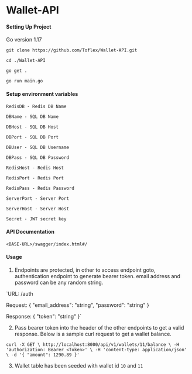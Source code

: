 # Wallet-API


#### Setting Up Project

Go version 1.17
    
    git clone https://github.com/Toflex/Wallet-API.git
    
    cd ./Wallet-API
    
    go get .
    
    go run main.go

#### Setup environment variables

`RedisDB - Redis DB Name`

`DBName - SQL DB Name`

`DBHost - SQL DB Host`

`DBPort - SQL DB Port`

`DBUser - SQL DB Username`

`DBPass - SQL DB Password`

`RedisHost - Redis Host`

`RedisPort - Redis Port`

`RedisPass - Redis Password`

`ServerPort - Server Port`

`ServerHost - Server Host`

`Secret - JWT secret key`


#### API Documentation
`<BASE-URL>/swagger/index.html#/`


#### Usage
1. Endpoints are protected, in other to access endpoint goto, authentication endpoint to generate bearer token. email address and password can be any random string.

`URL: <BASE-URL>/auth

Request:
{
   "email_address": "string",
   "password": "string"
}

Response: 
{
   "token": "string"
}`


2. Pass bearer token into the header of the other endpoints to get a valid response.
Below is a sample curl request to get a wallet balance.

`curl -X GET \
   http://localhost:8000/api/v1/wallets/11/balance \
   -H 'authorization: Bearer <Token>' \
   -H 'content-type: application/json' \
   -d '{
   "amount": 1290.89
   }'`

3. Wallet table has been seeded with wallet id `10` and `11`
